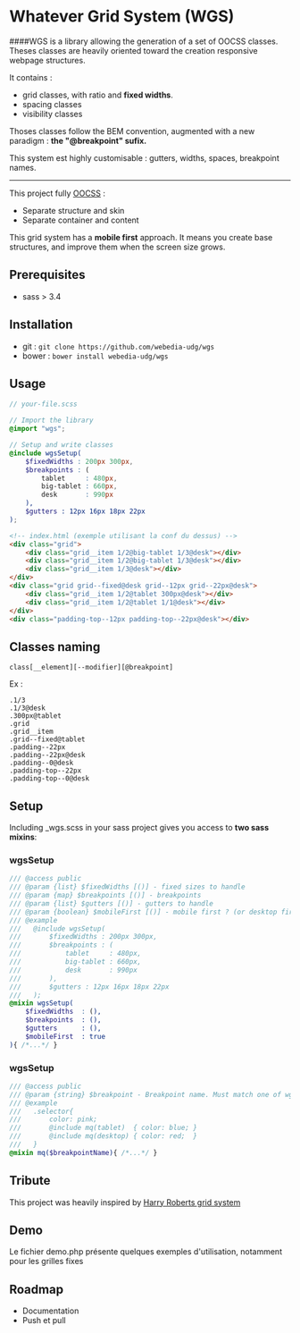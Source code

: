 Whatever Grid System (WGS)
===

####WGS is a library allowing the generation of a set of OOCSS classes. Theses classes are heavily oriented toward the creation responsive webpage structures.

It contains :

* grid classes, with ratio and **fixed widths**.
* spacing classes
* visibility classes

Thoses classes follow the BEM convention, augmented with a new paradigm : **the "@breakpoint" sufix.**

This system est highly customisable : gutters, widths, spaces, breakpoint names.

--- 

This project fully [OOCSS](https://github.com/stubbornella/oocss/wiki) :

* Separate structure and skin
* Separate container and content

This grid system has a **mobile first** approach. It means you create base structures, and improve them when the screen size grows.

## Prerequisites

* sass > 3.4

## Installation

* git : ``git clone https://github.com/webedia-udg/wgs``
* bower : ``bower install webedia-udg/wgs``

## Usage

```scss
// your-file.scss

// Import the library
@import "wgs";

// Setup and write classes
@include wgsSetup(
    $fixedWidths : 200px 300px,
    $breakpoints : (
        tablet     : 480px,
        big-tablet : 660px,
        desk       : 990px
    ),
    $gutters : 12px 16px 18px 22px
);

```

```html
<!-- index.html (exemple utilisant la conf du dessus) -->
<div class="grid">
    <div class="grid__item 1/2@big-tablet 1/3@desk"></div>
    <div class="grid__item 1/2@big-tablet 1/3@desk"></div>
    <div class="grid__item 1/3@desk"></div>
</div>
<div class="grid grid--fixed@desk grid--12px grid--22px@desk">
    <div class="grid__item 1/2@tablet 300px@desk"></div>
    <div class="grid__item 1/2@tablet 1/1@desk"></div>
</div>
<div class="padding-top--12px padding-top--22px@desk"></div>
```

## Classes naming


``class[__element][--modifier][@breakpoint]``

Ex :

```
.1/3
.1/3@desk
.300px@tablet
.grid
.grid__item
.grid--fixed@tablet
.padding--22px
.padding--22px@desk
.padding--0@desk
.padding-top--22px
.padding-top--0@desk
```

## Setup

Including _wgs.scss in your sass project gives you access to **two sass mixins**:

### wgsSetup

```scss
/// @access public
/// @param {list} $fixedWidths [()] - fixed sizes to handle
/// @param {map} $breakpoints [()] - breakpoints
/// @param {list} $gutters [()] - gutters to handle
/// @param {boolean} $mobileFirst [()] - mobile first ? (or desktop first)
/// @example
///   @include wgsSetup(
///       $fixedWidths : 200px 300px,
///       $breakpoints : (
///           tablet     : 480px,
///           big-tablet : 660px,
///           desk       : 990px
///       ),
///       $gutters : 12px 16px 18px 22px
///   );
@mixin wgsSetup(
    $fixedWidths  : (),
    $breakpoints  : (),
    $gutters      : (),
    $mobileFirst  : true
){ /*...*/ }
```

### wgsSetup

```scss
/// @access public
/// @param {string} $breakpoint - Breakpoint name. Must match one of wgsSetup() $breakpoints param
/// @example
///   .selector{
///       color: pink;
///       @include mq(tablet)  { color: blue; }
///       @include mq(desktop) { color: red;  }
///   }
@mixin mq($breakpointName){ /*...*/ }

```

## Tribute

This project was heavily inspired by [Harry Roberts grid system](https://github.com/csswizardry/csswizardry-grids)



## Demo

Le fichier demo.php présente quelques exemples d'utilisation, notamment pour les grilles fixes

## Roadmap

- Documentation
- Push et pull


